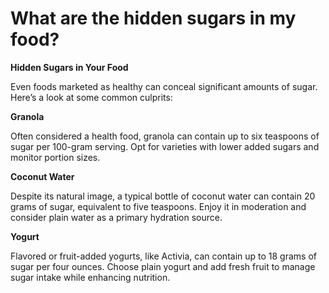 # What are the hidden sugars in my food?

**Hidden Sugars in Your Food**

Even foods marketed as healthy can conceal significant amounts of sugar. Here’s a look at some common culprits:

**Granola**

Often considered a health food, granola can contain up to six teaspoons of sugar per 100-gram serving. Opt for varieties with lower added sugars and monitor portion sizes.

**Coconut Water**

Despite its natural image, a typical bottle of coconut water can contain 20 grams of sugar, equivalent to five teaspoons. Enjoy it in moderation and consider plain water as a primary hydration source.

**Yogurt**

Flavored or fruit-added yogurts, like Activia, can contain up to 18 grams of sugar per four ounces. Choose plain yogurt and add fresh fruit to manage sugar intake while enhancing nutrition.